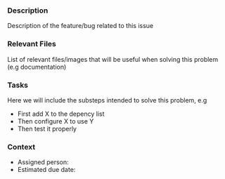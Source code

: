 ### Description
Description of the feature/bug related to this issue

### Relevant Files
List of relevant files/images that will be useful when solving this problem (e.g documentation)

### Tasks
Here we will include the substeps intended to solve this problem, e.g
* First add X to the depency list
* Then configure X to use Y
* Then test it properly 

### Context
* Assigned person:
* Estimated due date: 
 
